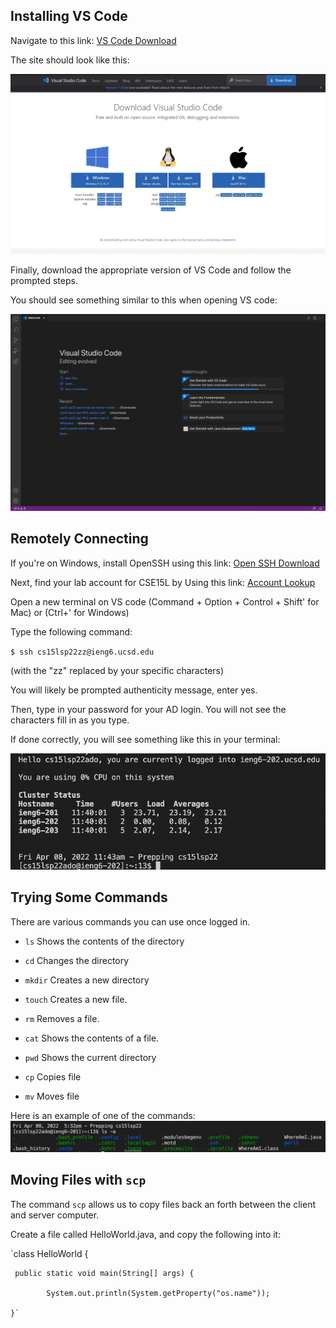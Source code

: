 ## Installing VS Code
Navigate to this link: [VS Code Download](https://code.visualstudio.com/Download)

The site should look like this:

![Image](https://github.com/SathyaVen/Lab-Report-1---Week-2/blob/ddcc8c0b435af1688f18b26fa7be8d8c665b6bf9/Screen%20Shot%202022-04-08%20at%2011.00.09%20AM.png)

Finally, download the appropriate version of VS Code and follow the prompted steps.

You should see something similar to this when opening VS code:

![Image](https://github.com/SathyaVen/Lab-Report-1---Week-2/blob/227b22c83d06a9d3f7fc9c9e6277e2036508455b/Screen%20Shot%202022-04-08%20at%2011.19.29%20AM.png)



## Remotely Connecting
If you're on Windows, install OpenSSH using this link: [Open SSH Download](https://docs.microsoft.com/en-us/windows-server/administration/openssh/openssh_install_firstuse)

Next, find your lab account for CSE15L by Using this link:  [Account Lookup](https://sdacs.ucsd.edu/~icc/index.php)

Open a new terminal on VS code (Command + Option + Control + Shift'  for Mac) or (Ctrl+' for Windows)

Type the following command:

`$ ssh cs15lsp22zz@ieng6.ucsd.edu`

(with the "zz" replaced by your specific characters)

You will likely be prompted authenticity message, enter yes.

Then, type in your password for your AD login. You will not see the characters fill in as you type.
 
If done correctly, you will see something like this in your terminal:

![Image](https://github.com/SathyaVen/Lab-Report-1---Week-2/blob/876732b8bd4714f18106e7f28f8d498067cbb55e/Screen%20Shot%202022-04-08%20at%2011.43.44%20AM.png)

## Trying Some Commands

There are various commands you can use once logged in.

* `ls`	Shows the contents of the directory

* `cd`	Changes the directory

* `mkdir`	Creates a new directory

* `touch`	Creates a new file.

* `rm`	Removes a file.

* `cat`	Shows the contents of a file.

* `pwd`	Shows the current directory 

* `cp`	Copies file

* `mv`	Moves file

Here is an example of one of the commands:
![Image](https://github.com/SathyaVen/Lab-Report-1---Week-2/blob/80cbbdd9e2c47e18e79a26334d705df7d0ee7388/Screen%20Shot%202022-04-08%20at%205.32.46%20PM.png)

## Moving Files with `scp`
The command `scp` allows us to copy files back an forth between the client and server computer.

Create a file called HelloWorld.java, and copy the following into it:

  `class HelloWorld {

     public static void main(String[] args) {
  
            System.out.println(System.getProperty("os.name"));
    
    }`
